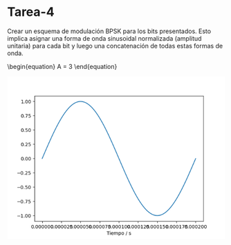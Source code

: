 # Tarea-4

 Crear un esquema de modulación BPSK para los bits presentados. Esto implica asignar una forma de onda sinusoidal normalizada (amplitud unitaria)
 para cada bit y luego una concatenación de todas estas formas de onda.
 
 \begin{equation}
A = 3
\end{equation}
 
 

![Screenshot](onda.png)
